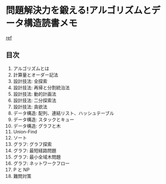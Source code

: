 # 問題解決力を鍛える!アルゴリズムとデータ構造読書メモ

[ref](https://www.kspub.co.jp/book/detail/5128442.html)

## 目次

1. アルゴリズムとは
2. 計算量とオーダー記法
3. 設計技法: 全探索
4. 設計技法: 再帰と分割統治法
5. 設計技法: 動的計画法
6. 設計技法: 二分探索法
7. 設計技法: 貪欲法
8. データ構造: 配列、連結リスト、ハッシュテーブル
9. データ構造: スタックとキュー
10. データ構造: グラフと木
11. Union-Find
12. ソート
13. グラフ: グラフ探索
14. グラフ: 最短経路問題
15. グラフ: 最小全域木問題
16. グラフ: ネットワークフロー
17. P と NP
18. 難問対策
